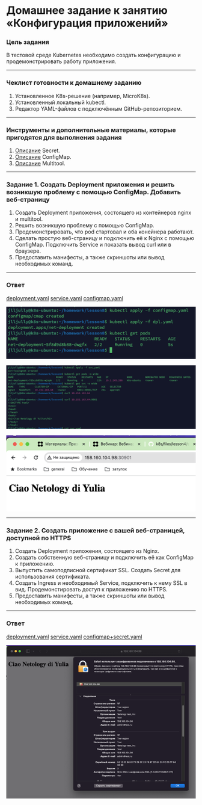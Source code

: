 # Домашнее задание к занятию «Конфигурация приложений»

### Цель задания

В тестовой среде Kubernetes необходимо создать конфигурацию и продемонстрировать работу приложения.

------

### Чеклист готовности к домашнему заданию

1. Установленное K8s-решение (например, MicroK8s).
2. Установленный локальный kubectl.
3. Редактор YAML-файлов с подключённым GitHub-репозиторием.

------

### Инструменты и дополнительные материалы, которые пригодятся для выполнения задания

1. [Описание](https://kubernetes.io/docs/concepts/configuration/secret/) Secret.
2. [Описание](https://kubernetes.io/docs/concepts/configuration/configmap/) ConfigMap.
3. [Описание](https://github.com/wbitt/Network-MultiTool) Multitool.

------

### Задание 1. Создать Deployment приложения и решить возникшую проблему с помощью ConfigMap. Добавить веб-страницу

1. Создать Deployment приложения, состоящего из контейнеров nginx и multitool.
2. Решить возникшую проблему с помощью ConfigMap.
3. Продемонстрировать, что pod стартовал и оба конейнера работают.
4. Сделать простую веб-страницу и подключить её к Nginx с помощью ConfigMap. Подключить Service и показать вывод curl или в браузере.
5. Предоставить манифесты, а также скриншоты или вывод необходимых команд.

------

### Ответ

[deployment.yaml](https://github.com/Jlljully/k8s/blob/main/files/lesson8(2_3)/dpl1.yaml)
[service.yaml](https://github.com/Jlljully/k8s/blob/main/files/lesson8(2_3)/svc.yaml)
[configmap.yaml](https://github.com/Jlljully/k8s/blob/main/files/lesson8(2_3)/configmap.yaml)

![screen](https://github.com/Jlljully/k8s/blob/main/files/lesson8(2_3)/SCR-20240218-bcjc.png)

![screen](https://github.com/Jlljully/k8s/blob/main/files/lesson8(2_3)/SCR-20240218-mbcd.png)

![screen](https://github.com/Jlljully/k8s/blob/main/files/lesson8(2_3)/SCR-20240218-lzeb.png)


------

### Задание 2. Создать приложение с вашей веб-страницей, доступной по HTTPS 

1. Создать Deployment приложения, состоящего из Nginx.
2. Создать собственную веб-страницу и подключить её как ConfigMap к приложению.
3. Выпустить самоподписной сертификат SSL. Создать Secret для использования сертификата.
4. Создать Ingress и необходимый Service, подключить к нему SSL в вид. Продемонстировать доступ к приложению по HTTPS. 
4. Предоставить манифесты, а также скриншоты или вывод необходимых команд.

------

### Ответ

[deployment.yaml](https://github.com/Jlljully/k8s/blob/main/files/lesson8(2_3)/dpl2.yaml)
[service.yaml](https://github.com/Jlljully/k8s/blob/main/files/lesson8(2_3)/svc2.yaml)
[configmap+secret.yaml](https://github.com/Jlljully/k8s/blob/main/files/lesson8(2_3)/secret.yaml)

![screen](https://github.com/Jlljully/k8s/blob/main/files/lesson8(2_3)/SCR-20240219-rhpu.png)

